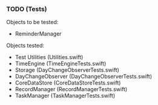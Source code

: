 ### TODO (Tests)

Objects to be tested:
- ReminderManager

Objects tested:
- Test Utilities (Utilities.swift)
- TimeEngine (TimeEngineTests.swift)
- Storage (DayChangeObserverTests.swift)
- DayChangeObserver (DayChangeObserverTests.swift)
- CoreDataStore (CoreDataStoreTests.swift)
- RecordManager (RecordManagerTests.swift)
- TaskManager (TaskManagerTests.swift)
